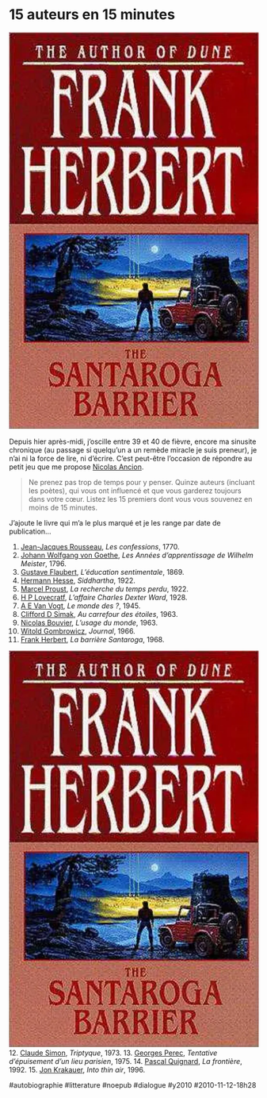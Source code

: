 # 15 auteurs en 15 minutes

![](_i/frank_herbert___the_santaroga_barrier1.webp)

Depuis hier après-midi, j’oscille entre 39 et 40 de fièvre, encore ma sinusite chronique (au passage si quelqu’un a un remède miracle je suis preneur), je n’ai ni la force de lire, ni d’écrire. C’est peut-être l’occasion de répondre au petit jeu que me propose [Nicolas Ancion](http://ancion.hautetfort.com/).

> Ne prenez pas trop de temps pour y penser. Quinze auteurs (incluant les poètes), qui vous ont influencé et que vous garderez toujours dans votre cœur. Listez les 15 premiers dont vous vous souvenez en moins de 15 minutes.

J’ajoute le livre qui m’a le plus marqué et je les range par date de publication…

1. [Jean-Jacques Rousseau](http://fr.wikipedia.org/wiki/Jean-Jacques_Rousseau), *Les confessions*, 1770.
2. [Johann Wolfgang von Goethe](http://fr.wikipedia.org/wiki/Goethe), *Les Années d’apprentissage de Wilhelm Meister*, 1796.
3. [Gustave Flaubert](http://fr.wikipedia.org/wiki/Gustave_Flaubert), *L’éducation sentimentale*, 1869.
4. [Hermann Hesse](http://fr.wikipedia.org/wiki/Hermann_Hesse), *Siddhartha*, 1922.
5. [Marcel Proust](http://fr.wikipedia.org/wiki/Marcel_Proust), *La recherche du temps perdu*, 1922.
6. [H P Lovecratf](http://fr.wikipedia.org/wiki/H._P._Lovecraft), *L’affaire Charles Dexter Ward*, 1928.
7. [A E Van Vogt](http://fr.wikipedia.org/wiki/A._E._van_Vogt), *Le monde des ?*, 1945.
8. [Clifford D Simak](http://fr.wikipedia.org/wiki/Clifford_D._Simak), *Au carrefour des étoiles*, 1963.
9. [Nicolas Bouvier](http://fr.wikipedia.org/wiki/Nicolas_Bouvier), *L’usage du monde*, 1963.
10. [Witold Gombrowicz](http://fr.wikipedia.org/wiki/Witold_Gombrowicz), *Journal*, 1966.
11. [Frank Herbert](http://fr.wikipedia.org/wiki/Frank_Herbert), *La barrière Santaroga*, 1968.

![](_i/frank_herbert___the_santaroga_barrier1.webp)
12. [Claude Simon](http://fr.wikipedia.org/wiki/Claude_Simon), *Triptyque*, 1973.
13. [Georges Perec](http://fr.wikipedia.org/wiki/Georges_Perec), *Tentative d’épuisement d’un lieu parisien*, 1975.
14. [Pascal Quignard](http://fr.wikipedia.org/wiki/Pascal_Quignard), *La frontière*, 1992.
15. [Jon Krakauer](http://fr.wikipedia.org/wiki/Jon_Krakauer), *Into thin air*, 1996.


#autobiographie #litterature #noepub #dialogue #y2010 #2010-11-12-18h28
